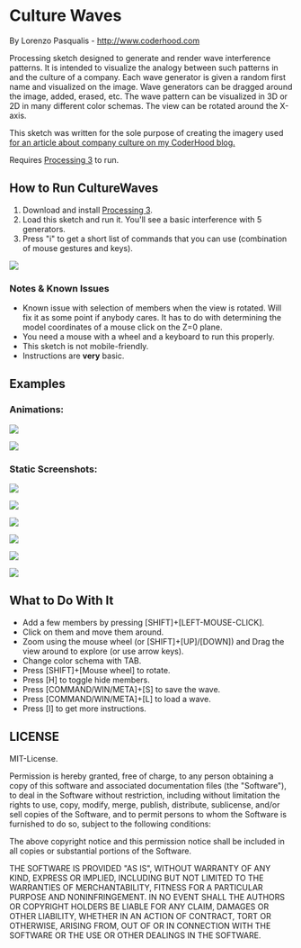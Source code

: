 # Culture Waves
By Lorenzo Pasqualis - http://www.coderhood.com

Processing sketch designed to generate and render wave interference patterns. It is intended to visualize the analogy between such patterns in and the culture of a company. Each wave generator is given a random first name and visualized on the image. Wave generators can be dragged around the image, added, erased, etc. The wave pattern can be visualized in 3D or 2D in many different color schemas. The view can be rotated around the X-axis.

This sketch was written for the sole purpose of creating the imagery used [for an article about company culture on my CoderHood blog.](https://www.coderhood.com/visualizing-company-culture-and-cultural-change/)

Requires [Processing 3](https://processing.org/download/) to run.

## How to Run CultureWaves
1. Download and install [Processing 3](https://processing.org/download/).
2. Load this sketch and run it. You'll see a basic interference with 5 generators.
3. Press "i" to get a short list of commands that you can use (combination of mouse gestures and keys).

![](imgs/instructions.png)

### Notes & Known Issues
- Known issue with selection of members when the view is rotated. Will fix it as some point if anybody cares. It has to do with determining the model coordinates of a mouse click on the Z=0 plane.
- You need a mouse with a wheel and a keyboard to run this properly.
- This sketch is not mobile-friendly.
- Instructions are **very** basic.

## Examples

### Animations:

![](imgs/ani1.gif)

![](imgs/ani2.gif)

### Static Screenshots:

![](imgs/BillAndJulie.png)

![](imgs/CleanGroup.png)

![](imgs/Turbolence.png)

![](imgs/bw.png)

![](imgs/info.png)

![](imgs/RedAndBlackNoDepth.png)


## What to Do With It

- Add a few members by pressing [SHIFT]+[LEFT-MOUSE-CLICK].
- Click on them and move them around.
- Zoom using the mouse wheel (or [SHIFT]+[UP]/[DOWN]) and Drag the view around to explore (or use arrow keys).
- Change color schema with TAB.
- Press [SHIFT]+[Mouse wheel] to rotate.
- Press [H] to toggle hide members.
- Press [COMMAND/WIN/META]+[S] to save the wave.
- Press [COMMAND/WIN/META]+[L] to load a wave.
- Press [I] to get more instructions.


## LICENSE

MIT-License.

Permission is hereby granted, free of charge, to any person obtaining
a copy of this software and associated documentation files (the
"Software"), to deal in the Software without restriction, including
without limitation the rights to use, copy, modify, merge, publish,
distribute, sublicense, and/or sell copies of the Software, and to
permit persons to whom the Software is furnished to do so, subject to
the following conditions:

The above copyright notice and this permission notice shall be
included in all copies or substantial portions of the Software.

THE SOFTWARE IS PROVIDED "AS IS", WITHOUT WARRANTY OF ANY KIND,
EXPRESS OR IMPLIED, INCLUDING BUT NOT LIMITED TO THE WARRANTIES OF
MERCHANTABILITY, FITNESS FOR A PARTICULAR PURPOSE AND
NONINFRINGEMENT. IN NO EVENT SHALL THE AUTHORS OR COPYRIGHT HOLDERS BE
LIABLE FOR ANY CLAIM, DAMAGES OR OTHER LIABILITY, WHETHER IN AN ACTION
OF CONTRACT, TORT OR OTHERWISE, ARISING FROM, OUT OF OR IN CONNECTION
WITH THE SOFTWARE OR THE USE OR OTHER DEALINGS IN THE SOFTWARE.
